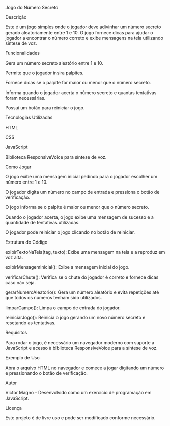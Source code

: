 Jogo do Número Secreto

Descrição

Este é um jogo simples onde o jogador deve adivinhar um número secreto gerado aleatoriamente entre 1 e 10. O jogo fornece dicas para ajudar o jogador a encontrar o número correto e exibe mensagens na tela utilizando síntese de voz.

Funcionalidades

Gera um número secreto aleatório entre 1 e 10.

Permite que o jogador insira palpites.

Fornece dicas se o palpite for maior ou menor que o número secreto.

Informa quando o jogador acerta o número secreto e quantas tentativas foram necessárias.

Possui um botão para reiniciar o jogo.

Tecnologias Utilizadas

HTML

CSS

JavaScript

Biblioteca ResponsiveVoice para síntese de voz.

Como Jogar

O jogo exibe uma mensagem inicial pedindo para o jogador escolher um número entre 1 e 10.

O jogador digita um número no campo de entrada e pressiona o botão de verificação.

O jogo informa se o palpite é maior ou menor que o número secreto.

Quando o jogador acerta, o jogo exibe uma mensagem de sucesso e a quantidade de tentativas utilizadas.

O jogador pode reiniciar o jogo clicando no botão de reiniciar.

Estrutura do Código

exibirTextoNaTela(tag, texto): Exibe uma mensagem na tela e a reproduz em voz alta.

exibirMensagemInicial(): Exibe a mensagem inicial do jogo.

verificarChute(): Verifica se o chute do jogador é correto e fornece dicas caso não seja.

gerarNumeroAleatorio(): Gera um número aleatório e evita repetições até que todos os números tenham sido utilizados.

limparCampo(): Limpa o campo de entrada do jogador.

reiniciarJogo(): Reinicia o jogo gerando um novo número secreto e resetando as tentativas.

Requisitos

Para rodar o jogo, é necessário um navegador moderno com suporte a JavaScript e acesso à biblioteca ResponsiveVoice para a síntese de voz.

Exemplo de Uso

Abra o arquivo HTML no navegador e comece a jogar digitando um número e pressionando o botão de verificação.

Autor

Victor Magno - Desenvolvido como um exercício de programação em JavaScript.

Licença

Este projeto é de livre uso e pode ser modificado conforme necessário.
